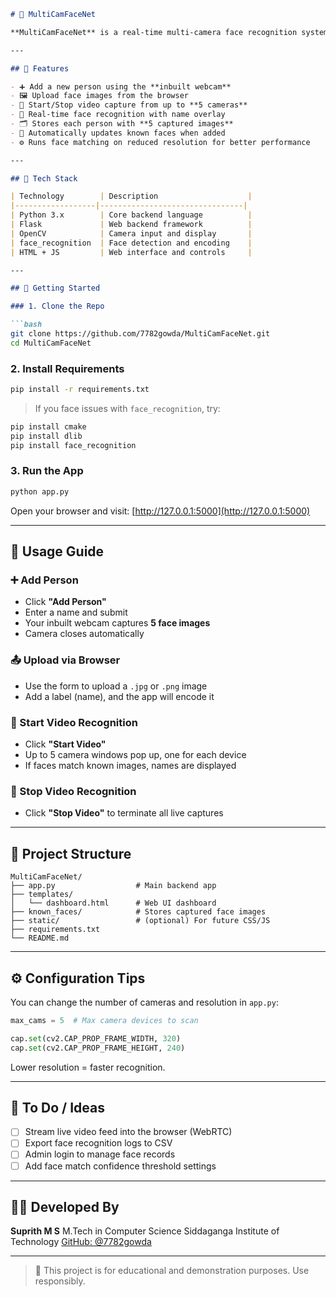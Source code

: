 

````markdown
# 👤 MultiCamFaceNet

**MultiCamFaceNet** is a real-time multi-camera face recognition system built with **Flask**, **OpenCV**, and **face_recognition**. It allows you to add people via a webcam, recognize them using up to 5 cameras, and control everything via a browser-based dashboard.

---

## 📸 Features

- ➕ Add a new person using the **inbuilt webcam**
- 🖼 Upload face images from the browser
- 🎥 Start/Stop video capture from up to **5 cameras**
- 🧠 Real-time face recognition with name overlay
- 🗂 Stores each person with **5 captured images**
- 🔁 Automatically updates known faces when added
- ⚙️ Runs face matching on reduced resolution for better performance

---

## 🧠 Tech Stack

| Technology        | Description                    |
|------------------|--------------------------------|
| Python 3.x        | Core backend language          |
| Flask             | Web backend framework          |
| OpenCV            | Camera input and display       |
| face_recognition  | Face detection and encoding    |
| HTML + JS         | Web interface and controls     |

---

## 🚀 Getting Started

### 1. Clone the Repo

```bash
git clone https://github.com/7782gowda/MultiCamFaceNet.git
cd MultiCamFaceNet
````

### 2. Install Requirements

```bash
pip install -r requirements.txt
```

> If you face issues with `face_recognition`, try:

```bash
pip install cmake
pip install dlib
pip install face_recognition
```

### 3. Run the App

```bash
python app.py
```

Open your browser and visit:
[http://127.0.0.1:5000](http://127.0.0.1:5000)

---

## 🧪 Usage Guide

### ➕ Add Person

* Click **"Add Person"**
* Enter a name and submit
* Your inbuilt webcam captures **5 face images**
* Camera closes automatically

### 📤 Upload via Browser

* Use the form to upload a `.jpg` or `.png` image
* Add a label (name), and the app will encode it

### 🎥 Start Video Recognition

* Click **"Start Video"**
* Up to 5 camera windows pop up, one for each device
* If faces match known images, names are displayed

### 🛑 Stop Video Recognition

* Click **"Stop Video"** to terminate all live captures

---

## 📁 Project Structure

```
MultiCamFaceNet/
├── app.py                  # Main backend app
├── templates/
│   └── dashboard.html      # Web UI dashboard
├── known_faces/            # Stores captured face images
├── static/                 # (optional) For future CSS/JS
├── requirements.txt
└── README.md
```

---

## ⚙️ Configuration Tips

You can change the number of cameras and resolution in `app.py`:

```python
max_cams = 5  # Max camera devices to scan

cap.set(cv2.CAP_PROP_FRAME_WIDTH, 320)
cap.set(cv2.CAP_PROP_FRAME_HEIGHT, 240)
```

Lower resolution = faster recognition.

---

## 📌 To Do / Ideas

* [ ] Stream live video feed into the browser (WebRTC)
* [ ] Export face recognition logs to CSV
* [ ] Admin login to manage face records
* [ ] Add face match confidence threshold settings

---

## 👨‍💻 Developed By

**Suprith M S**
M.Tech in Computer Science
Siddaganga Institute of Technology
[GitHub: @7782gowda](https://github.com/7782gowda)

---

> 📂 This project is for educational and demonstration purposes. Use responsibly.

```

